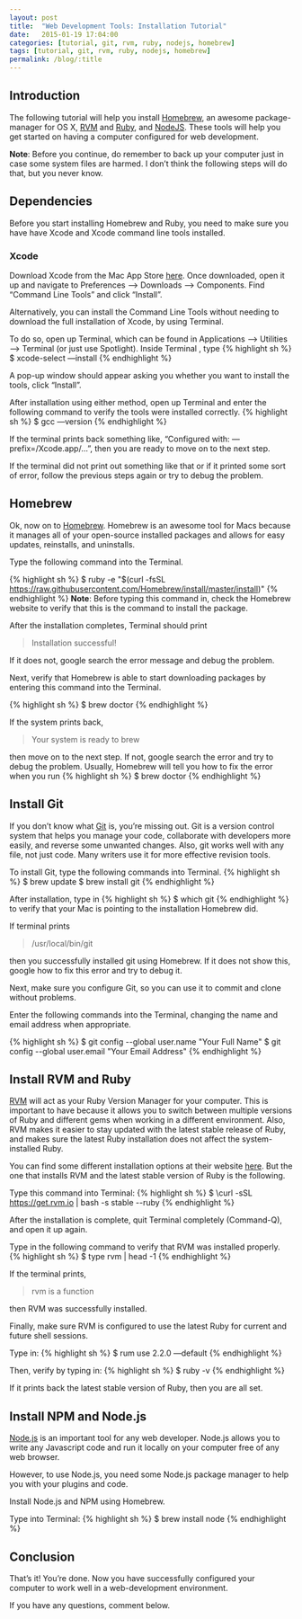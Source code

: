 ```yaml
---
layout: post
title:  "Web Development Tools: Installation Tutorial"
date:   2015-01-19 17:04:00
categories: [tutorial, git, rvm, ruby, nodejs, homebrew]
tags: [tutorial, git, rvm, ruby, nodejs, homebrew]
permalink: /blog/:title
---
```


## Introduction
The following tutorial will help you install [Homebrew][homebrew], an awesome package-manager for OS X, [RVM][rvm] and [Ruby][ruby], and [NodeJS][nodejs]. These tools will help you get started on having a computer configured for web development.

**Note**: Before you continue, do remember to back up your computer just in case some system files are harmed. I don’t think the following steps will do that, but you never know.

## Dependencies
Before you start installing Homebrew and Ruby, you need to make sure you have have Xcode and Xcode command line tools installed.

### Xcode
Download Xcode from the Mac App Store [here][xcode]. Once downloaded, open it up and navigate to Preferences —> Downloads —> Components. Find “Command Line Tools” and click “Install”.

Alternatively, you can install the Command Line Tools without needing to download the full installation of Xcode, by using Terminal.

To do so, open up Terminal, which can be found in Applications —> Utilities —> Terminal (or just use Spotlight). Inside Terminal , type
{% highlight sh %}
$ xcode-select —install
{% endhighlight %}

A pop-up window should appear asking you whether you want to install the tools, click “Install”.

After installation using either method, open up Terminal and enter the following command to verify the tools were installed correctly.
{% highlight sh %}
$ gcc —version
{% endhighlight %}

If the terminal prints back something like, “Configured with: —prefix=/Xcode.app/…”, then you are ready to move on to the next step.

If the terminal did not print out something like that or if it printed some sort of error, follow the previous steps again or try to debug the problem.

## Homebrew
Ok, now on to [Homebrew][homebrew]. Homebrew is an awesome tool for Macs because it manages all of your open-source installed packages and allows for easy updates, reinstalls, and uninstalls.

Type the following command into the Terminal.

{% highlight sh %}
$ ruby -e "$(curl -fsSL https://raw.githubusercontent.com/Homebrew/install/master/install)"
{% endhighlight %}
**Note**: Before typing this command in, check the Homebrew website to verify that this is the command to install the package.

After the installation completes, Terminal should print 
>Installation successful!

If it does not, google search the error message and debug the problem.

Next, verify that Homebrew is able to start downloading packages by entering this command into the Terminal.

{% highlight sh %}
$ brew doctor
{% endhighlight %}

If the system prints back,
>Your system is ready to brew

then move on to the next step. If not, google search the error and try to debug the problem. Usually, Homebrew will tell you how to fix the error when you run 
{% highlight sh %}
$ brew doctor
{% endhighlight %}

## Install Git
If you don’t know what [Git][git] is, you’re missing out. Git is a version control system that helps you manage your code, collaborate with developers more easily, and reverse some unwanted changes. Also, git works well with any file, not just code. Many writers use it for more effective revision tools.

To install Git, type the following commands into Terminal.
{% highlight sh %}
$ brew update
$ brew install git
{% endhighlight %}

After installation, type in
{% highlight sh %}
$ which git
{% endhighlight %}
to verify that your Mac is pointing to the installation Homebrew did.

If terminal prints 
>/usr/local/bin/git

then you successfully installed git using Homebrew. If it does not show this, google how to fix this error and try to debug it.

Next, make sure you configure Git, so you can use it to commit and clone without problems.

Enter the following commands into the Terminal, changing the name and email address when appropriate.

{% highlight sh %}
$ git config --global user.name "Your Full Name"
$ git config --global user.email "Your Email Address"
{% endhighlight %}

## Install RVM and Ruby
[RVM][rvm] will act as your Ruby Version Manager for your computer. This is important to have because it allows you to switch between multiple versions of Ruby and different gems when working in a different environment. Also, RVM makes it easier to stay updated with the latest stable release of Ruby, and makes sure the latest Ruby installation does not affect the system-installed Ruby.

You can find some different installation options at their website [here][rvm-install]. But the one that installs RVM and the latest stable version of Ruby is the following.

Type this command into Terminal:
{% highlight sh %}
$ \curl -sSL https://get.rvm.io | bash -s stable --ruby
{% endhighlight %}

After the installation is complete, quit Terminal completely (Command-Q), and open it up again.

Type in the following command to verify that RVM was installed properly.
{% highlight sh %}
$ type rvm | head -1
{% endhighlight %}

If the terminal prints, 
>rvm is a function

then RVM was successfully installed.

Finally, make sure RVM is configured to use the latest Ruby for current and future shell sessions.

Type in:
{% highlight sh %}
$ rum use 2.2.0 —default
{% endhighlight %}

Then, verify by typing in:
{% highlight sh %}
$ ruby -v
{% endhighlight %}

If it prints back the latest stable version of Ruby, then you are all set.

## Install NPM and Node.js
[Node.js][nodejs] is an important tool for any web developer. Node.js allows you to write any Javascript code and run it locally on your computer free of any web browser.

However, to use Node.js, you need some Node.js package manager to help you with your plugins and code.

Install Node.js and NPM using Homebrew.

Type into Terminal:
{% highlight sh %}
$ brew install node
{% endhighlight %}

## Conclusion
That’s it! You’re done. Now you have successfully configured your computer to work well in a web-development environment.

If you have any questions, comment below.

[homebrew]: http://brew.sh/
[rvm]: https://rvm.io/
[ruby]: https://www.ruby-lang.org/en/
[nodejs]: http://nodejs.org/
[xcode]: https://itunes.apple.com/us/app/xcode/id497799835?mt=12
[git]: http://git-scm.com/
[rvm-install]: https://rvm.io/rvm/install